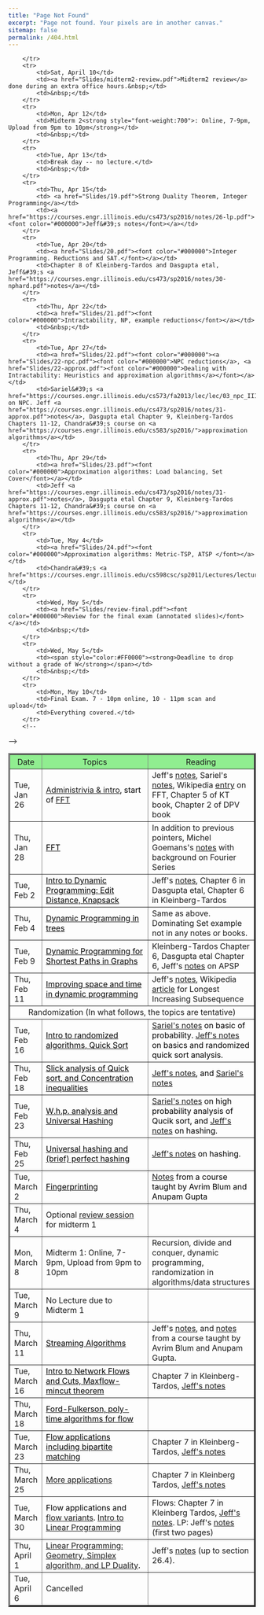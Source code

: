 ```yaml
---
title: "Page Not Found"
excerpt: "Page not found. Your pixels are in another canvas."
sitemap: false
permalink: /404.html
---
```


<table align="center" border="3" cellpadding="2" cellspacing="2">
	<thead bgcolor="lightgreen">
		<tr>
			<th style="width:12%"><span style="font-weight:400">Date</span></th>
			<th style="width:44%"><span style="font-weight:400">Topics</span></th>
			<th style="width:44%"><span style="font-weight:400">Reading</span></th>
		</tr>
	</thead>
	<tbody>
		<tr>
			<td>Tue, Jan 26</td>
			<td><font color="#000000"><a href="Slides/01-intro.pdf">Administrivia &amp; intro</a>, start of <a href="Slides/02-fft.pdf">FFT</a></font></td>
			<td>Jeff&#39;s <a href="http://jeffe.cs.illinois.edu/teaching/algorithms/notes/A-fft.pdf">notes</a>, Sariel&#39;s <a href="https://sarielhp.org/teach/notes/algos/files/23_fft.pdf">notes</a>, Wikipedia <a href="https://en.wikipedia.org/wiki/Fast_Fourier_transform">entry</a> on FFT, Chapter 5 of KT book, Chapter 2 of DPV book</td>
		</tr>
		<tr>
			<td>Thu, Jan 28</td>
			<td><a href="Slides/02-fft.pdf"><font color="#000000">FFT</font></a></td>
			<td>In addition to previous pointers, Michel Goemans&#39;s <a href="http://math.mit.edu/~goemans/18310S15/fft-notes.pdf">notes</a> with background on Fourier Series</td>
		</tr>
		<tr>
			<td>Tue, Feb 2</td>
			<td><a href="Slides/03-dynamic-programming.pdf"><font color="#000000">Intro to Dynamic Programming: Edit Distance, Knapsack</font></a></td>
			<td>Jeff&#39;s <a href="http://jeffe.cs.illinois.edu/teaching/algorithms/book/03-dynprog.pdf">notes</a>, Chapter 6 in Dasgupta etal, Chapter 6 in Kleinberg-Tardos</td>
		</tr>
		<tr>
			<td>Thu, Feb 4</td>
			<td><a href="Slides/04-dynamic-programming.pdf"><font color="#000000">Dynamic Programming in trees</font></a></td>
			<td>Same as above. Dominating Set example not in any notes or books.</td>
		</tr>
		<tr>
			<td>Tue, Feb 9</td>
			<td><a href="Slides/05-dyn-prog-shortest-paths.pdf"><font color="#000000">Dynamic Programming for Shortest Paths in Graphs</font></a></td>
			<td>Kleinberg-Tardos Chapter 6, Dasgupta etal Chapter 6, Jeff&#39;s <a href="http://jeffe.cs.illinois.edu/teaching/algorithms/book/08-sssp.pdf">notes</a> on APSP</td>
		</tr>
		<tr>
			<td>Thu, Feb 11</td>
			<td><a href="Slides/06-dyn-prog-improv.pdf"><font color="#000000">Improving space and time in dynamic programming</font></a></td>
			<td>Jeff&#39;s <a href="https://courses.engr.illinois.edu/cs473/sp2016/notes/06-sparsedynprog.pdf">notes</a>, Wikipedia <a href="https://en.wikipedia.org/wiki/Longest_increasing_subsequence">article</a> for Longest Increasing Subsequence</td>
		</tr>
		<tr>
			<td align="center" colspan="3">Randomization (In what follows, the topics are tentative)</td>
		</tr>
		<tr>
			<td>Tue, Feb 16</td>
			<td><a href="Slides/07.pdf"><font color="#000000">Intro to randomized algorithms, Quick Sort</font></a></td>
			<td><font color="#000000"><a href="https://courses.engr.illinois.edu/cs573/fa2014/lec/slides/09_notes.pdf">Sariel&#39;s notes</a> on basic of probability. <a href="https://courses.engr.illinois.edu/cs473/sp2016/notes/09-nutsbolts.pdf">Jeff&#39;s notes</a> on basics and randomized quick sort analysis.</font></td>
		</tr>
		<tr>
			<td>Thu, Feb 18</td>
			<td><a href="Slides/08.pdf"><font color="#000000">Slick analysis of Quick sort, and Concentration inequalities</font></a></td>
			<td><font color="#000000"><a href=" https://courses.engr.illinois.edu/cs473/sp2016/notes/11-chernoff.pdf">Jeff&#39;s notes</a>, and <a href=" https://courses.engr.illinois.edu/cs573/fa2014/lec/slides/10_notes.pdf">Sariel&#39;s notes</a></font></td>
		</tr>
		<tr>
			<td>Tue, Feb 23</td>
			<td><a href="Slides/09.pdf"><font color="#000000">W.h.p. analysis and Universal Hashing</font></a></td>
			<td><font color="#000000"><a href=" https://courses.engr.illinois.edu/cs573/fa2014/lec/slides/10_notes.pdf">Sariel&#39;s notes</a> on high probability analysis of Qucik sort, and <a href="https://courses.engr.illinois.edu/cs473/sp2016/notes/12-hashing.pdf">Jeff&#39;s notes</a> on hashing.</font></td>
		</tr>
		<tr>
			<td>Thu, Feb 25</td>
			<td><a href="Slides/10.pdf"><font color="#000000">Universal hashing and (brief) perfect hashing</font></a></td>
			<td><font color="#000000"><a href="https://courses.engr.illinois.edu/cs473/sp2016/notes/12-hashing.pdf">Jeff&#39;s notes</a> on hashing.</font></td>
		</tr>
		<tr>
			<td>Tue, March 2</td>
			<td><a href="Slides/11.pdf"><font color="#000000">Fingerprinting</font></a></td>
			<td><font color="#000000"><a href="http://www.cs.cmu.edu/~avrim/451/lectures/lect0923.pdf">Notes</a> from a course taught by Avrim Blum and Anupam Gupta</font></td>
		</tr>
		<tr>
			<td>Thu, March 4</td>
			<td>Optional <a href="Slides/review.pdf">review session</a> for midterm 1</td>
			<td>&nbsp;</td>
		</tr>
		<tr>
			<td>Mon, March 8</td>
			<td>Midterm 1: Online, 7-9pm, Upload from 9pm to 10pm</td>
			<td>Recursion, divide and conquer, dynamic programming, randomization in algorithms/data structures</td>
		</tr>
		<tr>
			<td>Tue, March 9</td>
			<td>No Lecture due to Midterm 1</td>
			<td>&nbsp;</td>
		</tr>
		<tr>
			<td>Thu, March 11</td>
			<td><a href="Slides/12.pdf"><font color="#000000">Streaming Algorithms</font></a></td>
			<td>Jeff&#39;s <a href="https://courses.engr.illinois.edu/cs473/sp2016/notes/12bis-bloom.pdf">notes</a>, and <a href="http://www.cs.cmu.edu/~avrim/451/lectures/lect0921.pdf">notes</a> from a course taught by Avrim Blum and Anupam Gupta.</td>
		</tr>
		<tr>
			<td>Tue, March 16</td>
			<td><a href="Slides/13.pdf"><font color="#000000">Intro to Network Flows and Cuts, Maxflow-mincut theorem</font></a></td>
			<td>Chapter 7 in Kleinberg-Tardos, <a href="https://courses.engr.illinois.edu/cs473/sp2016/notes/23-maxflow.pdf">Jeff&#39;s notes</a></td>
		</tr>
		<tr>
			<td>Thu, March 18</td>
			<td><a href="Slides/14.pdf"><font color="#000000">Ford-Fulkerson, poly-time algorithms for flow </font></a></td>
			<td>&nbsp;</td>
		</tr>
		<tr>
			<td>Tue, March 23</td>
			<td><a href="Slides/15.pdf"><font color="#000000">Flow applications including bipartite matching</font></a></td>
			<td>Chapter 7 in Kleinberg-Tardos, <a href="https://courses.engr.illinois.edu/cs473/sp2016/notes/24-maxflowapps.pdf">Jeff&#39;s notes</a></td>
		</tr>
		<tr>
			<td>Thu, March 25</td>
			<td><font color="#000000"><a href="Slides/16.pdf">More applications</a> 
</font></td>
			<td>Chapter 7 in Kleinberg Tardos, <a href="https://courses.engr.illinois.edu/cs473/sp2016/notes/25-maxflowext.pdf">Jeff&#39;s notes</a></td>
		</tr>
		<tr>
			<td>Tue, March 30</td>
			<td><font color="#000000">
Flow applications and <a href="Slides/17.pdf">flow variants</a>. 
<a href="Slides/17-LP.pdf">Intro to Linear Programming</a><!--(<a href="Slides/18_withNotes.pdf">with class notes</a>)--></font></td>
			<td>Flows: Chapter 7 in Kleinberg Tardos, <a href="https://courses.engr.illinois.edu/cs473/sp2016/notes/25-maxflowext.pdf">Jeff&#39;s notes</a>. LP: Jeff&#39;s <a href="https://courses.engr.illinois.edu/cs473/sp2016/notes/26-lp.pdf">notes</a> (first two pages)</td>
		</tr>
		<tr>
			<td>Thu, April 1</td>
			<td><font color="#000000"><a href="Slides/18.pdf">Linear Programming: Geometry, Simplex algorithm, and LP Duality</a>. 
</font></td>
			<td>Jeff&#39;s <a href="https://courses.engr.illinois.edu/cs473/sp2016/notes/27-simplex.pdf">notes</a> (up to section 26.4).</td>
		</tr>
		<tr>
			<td>Tue, April 6</td>
			<td> Cancelled </td>
			<td> </td>

		</tr>
		<tr>
			<td>Sat, April 10</td>
			<td><a href="Slides/midterm2-review.pdf">Midterm2 review</a> done during an extra office hours.&nbsp;</td>
			<td>&nbsp;</td>
		</tr>
		<tr>
			<td>Mon, Apr 12</td>
			<td>Midterm 2<strong style="font-weight:700">: Online, 7-9pm, Upload from 9pm to 10pm</strong></td>
			<td>&nbsp;</td>
		</tr>
		<tr>
			<td>Tue, Apr 13</td>
			<td>Break day -- no lecture.</td>
			<td>&nbsp;</td>
		</tr>
		<tr>
			<td>Thu, Apr 15</td>
			<td> <a href="Slides/19.pdf">Strong Duality Theorem, Integer Programming</a></td>
			<td><a href="https://courses.engr.illinois.edu/cs473/sp2016/notes/26-lp.pdf"><font color="#000000">Jeff&#39;s notes</font></a></td>
		</tr>
		<tr>
			<td>Tue, Apr 20</td>
			<td><a href="Slides/20.pdf"><font color="#000000">Integer Programming. Reductions and SAT.</font></a></td>
			<td>Chapter 8 of Kleinberg-Tardos and Dasgupta etal, Jeff&#39;s <a href="https://courses.engr.illinois.edu/cs473/sp2016/notes/30-nphard.pdf">notes</a></td>
		</tr>
		<tr>
			<td>Thu, Apr 22</td>
			<td><a href="Slides/21.pdf"><font color="#000000">Intractability, NP, example reductions</font></a></td>
			<td>&nbsp;</td>
		</tr>
		<tr>
			<td>Tue, Apr 27</td>
			<td><a href="Slides/22.pdf"><font color="#000000"><a href="Slides/22-npc.pdf"><font color="#000000">NPC reductions</a>, <a href="Slides/22-approx.pdf"><font color="#000000">Dealing with Intractability: Heuristics and approximation algorithms</a></font></a></td>
			<td>Sariel&#39;s <a href="https://courses.engr.illinois.edu/cs573/fa2013/lec/lec/03_npc_III.pdf">notes</a> on NPC. Jeff <a href="https://courses.engr.illinois.edu/cs473/sp2016/notes/31-approx.pdf">notes</a>, Dasgupta etal Chapter 9, Kleinberg-Tardos Chapters 11-12, Chandra&#39;s course on <a href="https://courses.engr.illinois.edu/cs583/sp2016/">approximation algorithms</a></td>
		</tr>
		<tr>
			<td>Thu, Apr 29</td>
			<td><a href="Slides/23.pdf"><font color="#000000">Approximation algorithms: Load balancing, Set Cover</font></a></td>
			<td>Jeff <a href="https://courses.engr.illinois.edu/cs473/sp2016/notes/31-approx.pdf">notes</a>, Dasgupta etal Chapter 9, Kleinberg-Tardos Chapters 11-12, Chandra&#39;s course on <a href="https://courses.engr.illinois.edu/cs583/sp2016/">approximation algorithms</a></td>
		</tr>
		<tr>
			<td>Tue, May 4</td>
			<td><a href="Slides/24.pdf"><font color="#000000">Approximation algorithms: Metric-TSP, ATSP </font></a></td>
			<td>Chandra&#39;s <a href="https://courses.engr.illinois.edu/cs598csc/sp2011/Lectures/lecture_2.pdf">notes</a></td>
		</tr>
		<tr>
			<td>Wed, May 5</td>
			<td><a href="Slides/review-final.pdf"><font color="#000000">Review for the final exam (annotated slides)</font></a></td>
			<td>&nbsp;</td>
		</tr>
		<tr>
			<td>Wed, May 5</td>
			<td><span style="color:#FF0000"><strong>Deadline to drop without a grade of W</strong></span></td>
			<td>&nbsp;</td>
		</tr>
		<tr>
			<td>Mon, May 10</td>
			<td>Final Exam. 7 - 10pm online, 10 - 11pm scan and upload</td>
			<td>Everything covered.</td>
		</tr>
		<!--
-->
	</tbody>
</table>

<script type="text/javascript">
  var GOOG_FIXURL_LANG = 'en';
  var GOOG_FIXURL_SITE = '{{ site.url }}'
</script>
<script type="text/javascript"
  src="//linkhelp.clients.google.com/tbproxy/lh/wm/fixurl.js">
</script>
